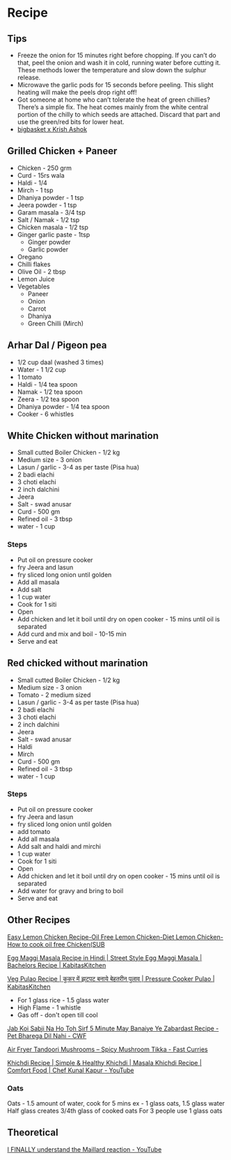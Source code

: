 # Recipe

## Tips

- Freeze the onion for 15 minutes right before chopping. If you can’t do that, peel the onion and wash it in cold, running water before cutting it. These methods lower the temperature and slow down the sulphur release.
- Microwave the garlic pods for 15 seconds before peeling. This slight heating will make the peels drop right off!
- Got someone at home who can’t tolerate the heat of green chillies? There’s a simple fix. The heat comes mainly from the white central portion of the chilly to which seeds are attached. Discard that part and use the green/red bits for lower heat.
- [bigbasket x Krish Ashok](https://www.youtube.com/playlist?list=PLPFudOAVW-hZg1409NYzii0nCvlAMHg3Z)

## Grilled Chicken + Paneer

- Chicken - 250 grm
- Curd - 15rs wala
- Haldi - 1/4
- Mirch - 1 tsp
- Dhaniya powder - 1 tsp
- Jeera powder - 1 tsp
- Garam masala - 3/4 tsp
- Salt / Namak - 1/2 tsp
- Chicken masala - 1/2 tsp
- Ginger garlic paste - 1tsp
    - Ginger powder
    - Garlic powder
- Oregano
- Chilli flakes
- Olive Oil - 2 tbsp
- Lemon Juice
- Vegetables
    - Paneer
    - Onion
    - Carrot
    - Dhaniya
    - Green Chilli (Mirch)

## Arhar Dal / Pigeon pea

- 1/2 cup daal (washed 3 times)
- Water - 1 1/2 cup
- 1 tomato
- Haldi - 1/4 tea spoon
- Namak - 1/2 tea spoon
- Zeera - 1/2 tea spoon
- Dhaniya powder - 1/4 tea spoon
- Cooker - 6 whistles

## White Chicken without marination

- Small cutted Boiler Chicken - 1/2 kg
- Medium size - 3 onion
- Lasun / garlic - 3-4 as per taste (Pisa hua)
- 2 badi elachi
- 3 choti elachi
- 2 inch dalchini
- Jeera
- Salt - swad anusar
- Curd - 500 gm
- Refined oil - 3 tbsp
- water - 1 cup

### Steps

- Put oil on pressure cooker
- fry Jeera and lasun
- fry sliced long onion until golden
- Add all masala
- Add salt
- 1 cup water
- Cook for 1 siti
- Open
- Add chicken and let it boil until dry on open cooker - 15 mins until oil is separated
- Add curd and mix and boil - 10-15 min
- Serve and eat

## Red chicked without marination

- Small cutted Boiler Chicken - 1/2 kg
- Medium size - 3 onion
- Tomato - 2 medium sized
- Lasun / garlic - 3-4 as per taste (Pisa hua)
- 2 badi elachi
- 3 choti elachi
- 2 inch dalchini
- Jeera
- Salt - swad anusar
- Haldi
- Mirch
- Curd - 500 gm
- Refined oil - 3 tbsp
- water - 1 cup

### Steps

- Put oil on pressure cooker
- fry Jeera and lasun
- fry sliced long onion until golden
- add tomato
- Add all masala
- Add salt and haldi and mirchi
- 1 cup water
- Cook for 1 siti
- Open
- Add chicken and let it boil until dry on open cooker - 15 mins until oil is separated
- Add water for gravy and bring to boil
- Serve and eat

## Other Recipes

[Easy Lemon Chicken Recipe-Oil Free Lemon Chicken-Diet Lemon Chicken-How to cook oil free Chicken(SUB](https://www.youtube.com/watch?v=MXhYPZ9KQT4)

[Egg Maggi Masala Recipe in Hindi | Street Style Egg Maggi Masala | Bachelors Recipe | KabitasKitchen](https://www.youtube.com/watch?v=6xqsC9pOa3M)

[Veg Pulao Recipe | कुकर में झटपट बनाये बेहतरीन पुलाव | Pressure Cooker Pulao | KabitasKitchen](https://www.youtube.com/watch?v=qFE9madv0RY)

- For 1 glass rice - 1.5 glass water
- High Flame - 1 whistle
- Gas off - don't open till cool

[Jab Koi Sabji Na Ho Toh Sirf 5 Minute May Banaiye Ye Zabardast Recipe - Pet Bharega Dil Nahi - CWF](https://www.youtube.com/watch?v=2Ln3b37gJlE)

[Air Fryer Tandoori Mushrooms – Spicy Mushroom Tikka - Fast Curries](https://fastcurries.com/2019/07/11/air-fryer-spicy-tandoori-mushrooms/)

[Khichdi Recipe | Simple & Healthy Khichdi | Masala Khichdi Recipe | Comfort Food | Chef Kunal Kapur - YouTube](https://www.youtube.com/watch?v=TvTMsUeC-z4&ab_channel=KunalKapur)

### Oats

Oats - 1.5 amount of water, cook for 5 mins
ex - 1 glass oats, 1.5 glass water
Half glass creates 3/4th glass of cooked oats
For 3 people use 1 glass oats

## Theoretical

[I FINALLY understand the Maillard reaction - YouTube](https://www.youtube.com/watch?v=5lKzZc_OO7U&ab_channel=MinuteFood)
